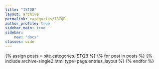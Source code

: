 ```yaml
---
title: "ISTQB"
layout: archive
permalink: categories/ISTQB
author_profile: true
sidebar_main: true
sidebar:
    nav: "docs"
classes: wide
---
```


{% assign posts = site.categories.ISTQB %}
{% for post in posts %} {% include archive-single2.html type=page.entries_layout %} {% endfor %}